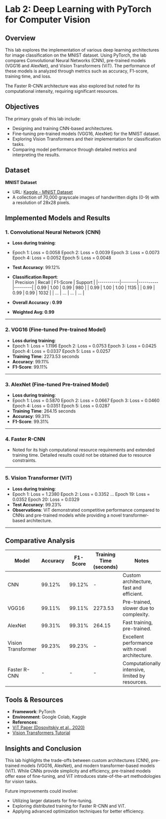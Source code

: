 # Lab 2: Deep Learning with PyTorch for Computer Vision

## Overview
This lab explores the implementation of various deep learning architectures for image classification on the MNIST dataset. Using PyTorch, the lab compares Convolutional Neural Networks (CNN), pre-trained models (VGG16 and AlexNet), and Vision Transformers (ViT). The performance of these models is analyzed through metrics such as accuracy, F1-score, training time, and loss.

The Faster R-CNN architecture was also explored but noted for its computational intensity, requiring significant resources.

## Objectives
The primary goals of this lab include:
- Designing and training CNN-based architectures.
- Fine-tuning pre-trained models (VGG16, AlexNet) for the MNIST dataset.
- Exploring Vision Transformers and their implementation for classification tasks.
- Comparing model performance through detailed metrics and interpreting the results.

## Dataset
**MNIST Dataset**  
- URL: [Kaggle - MNIST Dataset](https://www.kaggle.com/datasets/hojjatk/mnist-dataset)  
- A collection of 70,000 grayscale images of handwritten digits (0-9) with a resolution of 28x28 pixels.

## Implemented Models and Results

### 1. Convolutional Neural Network (CNN)
- **Loss during training**:
- Epoch 1: Loss = 0.0058 Epoch 2: Loss = 0.0039 Epoch 3: Loss = 0.0073 Epoch 4: Loss = 0.0052 Epoch 5: Loss = 0.0048
- **Test Accuracy**: 99.12%  
- **Classification Report**:  
| Precision | Recall | F1-Score | Support |
|-----------|--------|----------|---------|
| 0.99      | 1.00   | 0.99     | 980     |
| 0.99      | 1.00   | 1.00     | 1135    |
| 0.99      | 0.99   | 0.99     | 1032    |
| ...       | ...    | ...      | ...     |

 - **Overall Accuracy : 0.99**
 - **Weighted Avg: 0.99** 

---

### 2. VGG16 (Fine-tuned Pre-trained Model)
- **Loss during training**:
- Epoch 1: Loss = 1.1196 Epoch 2: Loss = 0.0753 Epoch 3: Loss = 0.0425 Epoch 4: Loss = 0.0337 Epoch 5: Loss = 0.0257
- **Training Time**: 2273.53 seconds  
- **Accuracy**: 99.11%  
- **F1-Score**: 99.11%

---

### 3. AlexNet (Fine-tuned Pre-trained Model)
- **Loss during training**:
- Epoch 1: Loss = 0.5870 Epoch 2: Loss = 0.0667 Epoch 3: Loss = 0.0460 Epoch 4: Loss = 0.0351 Epoch 5: Loss = 0.0287
- **Training Time**: 264.15 seconds  
- **Accuracy**: 99.31%  
- **F1-Score**: 99.31%

---

### 4. Faster R-CNN
- Noted for its high computational resource requirements and extended training time. Detailed results could not be obtained due to resource constraints.

---

### 5. Vision Transformer (ViT)
- **Loss during training**:
- Epoch 1: Loss = 1.2380 Epoch 2: Loss = 0.3352 ... Epoch 19: Loss = 0.0352 Epoch 20: Loss = 0.0329
- **Test Accuracy**: 99.23%  
- **Observations**: ViT demonstrated competitive performance compared to CNNs and pre-trained models while providing a novel transformer-based architecture.

---

## Comparative Analysis
| Model           | Accuracy | F1-Score | Training Time (seconds) | Notes                                         |
|------------------|----------|----------|--------------------------|-----------------------------------------------|
| CNN             | 99.12%   | 99.12%   | -                        | Custom architecture, fast and efficient.      |
| VGG16           | 99.11%   | 99.11%   | 2273.53                  | Pre-trained, slower due to complexity.        |
| AlexNet         | 99.31%   | 99.31%   | 264.15                   | Fast training, pre-trained.                   |
| Vision Transformer | 99.23%   | 99.23%   | -                        | Excellent performance with novel architecture.|
| Faster R-CNN    | -        | -        | -                        | Computationally intensive, limited by resources.|

## Tools & Resources
- **Framework**: PyTorch  
- **Environment**: Google Colab, Kaggle  
- **References**:  
- [ViT Paper (Dosovitskiy et al., 2020)](https://arxiv.org/abs/2010.11929)  
- [Vision Transformers Tutorial](https://medium.com/mlearning-ai/vision-transformers-from-scratch-pytorch-a-step-by-step-guide-96c3313c2e0c)  

## Insights and Conclusion
This lab highlights the trade-offs between custom architectures (CNN), pre-trained models (VGG16, AlexNet), and modern transformer-based models (ViT). While CNNs provide simplicity and efficiency, pre-trained models offer ease of fine-tuning, and ViT introduces state-of-the-art methodologies for vision tasks.

Future improvements could involve:
- Utilizing larger datasets for fine-tuning.
- Exploring distributed training for Faster R-CNN and ViT.
- Applying advanced optimization techniques for better efficiency.
